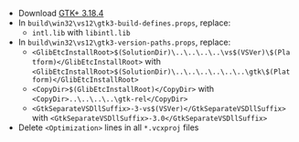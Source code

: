  * Download [GTK+ 3.18.4](http://ftp.acc.umu.se/pub/GNOME/sources/gtk+/3.18/gtk+-3.18.4.tar.xz)
 * In `build\win32\vs12\gtk3-build-defines.props`, replace:
	* `intl.lib` with `libintl.lib`
 * In `build\win32\vs12\gtk3-version-paths.props`, replace:
	* `<GlibEtcInstallRoot>$(SolutionDir)\..\..\..\..\vs$(VSVer)\$(Platform)</GlibEtcInstallRoot>` with
`<GlibEtcInstallRoot>$(SolutionDir)\..\..\..\..\..\..\gtk\$(Platform)</GlibEtcInstallRoot>`
	* `<CopyDir>$(GlibEtcInstallRoot)</CopyDir>` with
`<CopyDir>..\..\..\..\gtk-rel</CopyDir>`
	* `<GtkSeparateVSDllSuffix>-3-vs$(VSVer)</GtkSeparateVSDllSuffix>` with
`<GtkSeparateVSDllSuffix>-3.0</GtkSeparateVSDllSuffix>`
 * Delete `<Optimization>` lines in all `*.vcxproj` files
